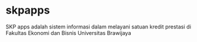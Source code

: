 # skpapps
SKP apps adalah sistem informasi dalam melayani satuan kredit prestasi di Fakultas Ekonomi dan Bisnis Universitas Brawijaya
